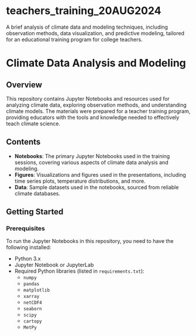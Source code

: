 # teachers_training_20AUG2024
A brief analysis of climate data and modeling techniques, including observation methods, data visualization, and predictive modeling, tailored for an educational training program for college teachers.


# Climate Data Analysis and Modeling

## Overview
This repository contains Jupyter Notebooks and resources used for analyzing climate data, exploring observation methods, and understanding climate models. The materials were prepared for a teacher training program, providing educators with the tools and knowledge needed to effectively teach climate science.

## Contents
- **Notebooks**: The primary Jupyter Notebooks used in the training sessions, covering various aspects of climate data analysis and modeling.
- **Figures**: Visualizations and figures used in the presentations, including time series plots, temperature distributions, and more.
- **Data**: Sample datasets used in the notebooks, sourced from reliable climate databases.

## Getting Started

### Prerequisites

To run the Jupyter Notebooks in this repository, you need to have the following installed:
- Python 3.x
- Jupyter Notebook or JupyterLab
- Required Python libraries (listed in `requirements.txt`):
  - `numpy`
  - `pandas`
  - `matplotlib`
  - `xarray`
  - `netCDF4`
  - `seaborn`
  - `scipy`
  - `cartopy`
  - `MetPy`
